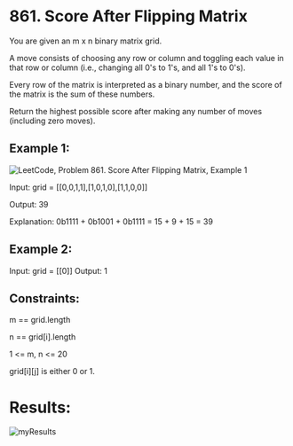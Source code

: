 # 861. Score After Flipping Matrix

You are given an m x n binary matrix grid.

A move consists of choosing any row or column and toggling each value in that row or column (i.e., changing all 0's to 1's, and all 1's to 0's).

Every row of the matrix is interpreted as a binary number, and the score of the matrix is the sum of these numbers.

Return the highest possible score after making any number of moves (including zero moves).

 

## Example 1:
![LeetCode, Problem 861. Score After Flipping Matrix, Example 1](https://assets.leetcode.com/uploads/2021/07/23/lc-toogle1.jpg)

Input: grid = [[0,0,1,1],[1,0,1,0],[1,1,0,0]]

Output: 39

Explanation: 0b1111 + 0b1001 + 0b1111 = 15 + 9 + 15 = 39

## Example 2:

Input: grid = [[0]]
Output: 1
 

## Constraints:

m == grid.length

n == grid[i].length

1 <= m, n <= 20

grid[i][j] is either 0 or 1.

# Results:
![myResults](https://github.com/Wessel-Lindsey/LeetCode/assets/81062161/bc1ec830-3416-4e5c-b919-03535e6b88ab)

